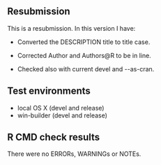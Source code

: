 ## Resubmission
This is a resubmission. In this version I have:

* Converted the DESCRIPTION title to title case.

* Corrected Author and Authors@R to be in line. 

* Checked also with current devel and --as-cran.

## Test environments
* local OS X (devel and release)
* win-builder (devel and release)

## R CMD check results
There were no ERRORs, WARNINGs or NOTEs.
